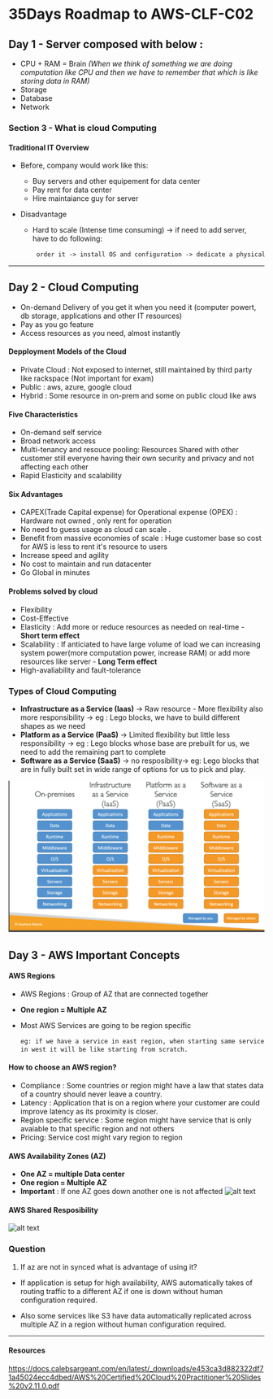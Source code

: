 # 35Days Roadmap to AWS-CLF-C02

## Day 1 - Server composed with below :
* CPU + RAM =  Brain *(When we think of something we are doing computation like CPU and then we have to remember that which is like storing data in RAM)*
* Storage
* Database
* Network 

### Section 3 - What is cloud Computing
#### Traditional IT Overview 
* Before, company would work like this: 
    * Buy servers and other equipement for data center
    * Pay rent for data center
    * Hire maintaiance guy for server

* Disadvantage
    * Hard to scale (Intense time consuming) -> if need to add server, have to do following: 
       ```markdown
        order it -> install OS and configuration -> dedicate a physical space 
        ```

-----   
## Day 2 - Cloud Computing
*   On-demand Delivery of you get it when you need it (computer powert, db storage, applications and other IT resources)
*   Pay as you go feature
* Access resources as you need, almost instantly

#### Depployment Models of the Cloud
* Private Cloud : Not exposed to internet, still maintained by third party like rackspace (Not important for exam)
* Public : aws, azure, google cloud
* Hybrid : Some resource in on-prem and some on public cloud like aws

#### Five Characteristics
*   On-demand self service
* Broad network access
* Multi-tenancy and resouce pooling: Resources Shared with other customer still everyone having their own security and privacy and not affecting each other
*   Rapid Elasticity and scalability

#### Six Advantages 
* CAPEX(Trade Capital expense) for Operational expense (OPEX) : Hardware not owned , only rent for operation
* No need to guess usage as cloud can scale .
* Benefit from massive economies of scale : Huge customer base so cost for AWS is less to rent it's resource to users
* Increase speed and agility
* No cost to maintain and run datacenter
* Go Global in minutes

#### Problems solved by cloud
 * Flexibility
 * Cost-Effective
 * Elasticity : Add more or reduce resources as needed on real-time - **Short term effect**
 * Scalability : If anticiated to have large volume of load we can increasing system power(more computation power, increase RAM) or add more resources like server  - **Long Term effect**
 * High-avaliability and fault-tolerance

 ### Types of Cloud Computing

* **Infrastructure as a Service (Iaas)** ->  Raw resource - More flexibility also more responsibility 
-> eg :  Lego blocks, we have to build different shapes as we need
*  **Platform as a Service (PaaS)**  -> Limited flexibility but little less responsibility -> 
 eg :  Lego blocks whose base are prebuilt for us, we need to add the remaining part to complete
* **Software as a Service (SaaS)** -> no resposibility->  eg:  Lego blocks that are in fully built set in wide range of options for us to pick and play. 

![alt text](images/types-of-cloud-computing.png)


## Day 3 - AWS Important Concepts

#### AWS Regions
* AWS Regions : Group of AZ that are connected together
* **One region = Multiple AZ** 


* Most AWS Services are going to be region specific
    ```
    eg: if we have a service in east region, when starting same service in west it will be like starting from scratch.
  
  ```

#### How to choose an AWS region?
 * Compliance : Some countries or region might have a law that states data of a country should never leave a country.
 * Latency : Application that is on a region where your customer are could improve latency as its proximity is closer.
 * Region specific service : Some region might have service that is only avaiable to that specific region and not others
 * Pricing: Service cost might vary region to region

#### AWS Availability Zones (AZ)
* **One AZ = multiple Data center**
* **One region = Multiple AZ** 
* **Important** : If one AZ goes down another one is not affected
![alt text](images/aws-az.png)

#### AWS Shared Resposibility

![alt text](images/shared-responsibility.png)

### Question
1) If az are not in synced what is advantage of using it? 
* If application is setup for high availability, AWS automatically takes of routing traffic to a different AZ if one is down without human configuration required.

* Also some services like S3 have data automatically replicated across multiple AZ in a region without human configuration required.
-----   
#### Resources
https://docs.calebsargeant.com/en/latest/_downloads/e453ca3d882322df71a45024ecc4dbed/AWS%20Certified%20Cloud%20Practitioner%20Slides%20v2.11.0.pdf
